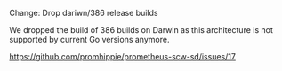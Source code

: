 Change: Drop dariwn/386 release builds

We dropped the build of 386 builds on Darwin as this architecture is not
supported by current Go versions anymore.

https://github.com/promhippie/prometheus-scw-sd/issues/17
